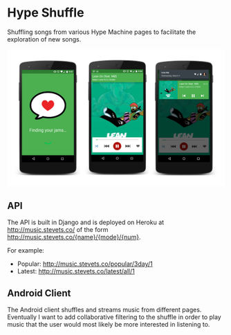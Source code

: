 # Hype Shuffle
Shuffling songs from various Hype Machine pages to facilitate the exploration of
new songs.

![Alt text](/screenshots/screenshots.png?raw=true)

## API
The API is built in Django and is deployed on Heroku at http://music.stevets.co/
of the form http://music.stevets.co/{name}/{mode}/{num}.

For example:
- Popular: http://music.stevets.co/popular/3day/1
- Latest: http://music.stevets.co/latest/all/1

## Android Client
The Android client shuffles and streams music from different pages. Eventually
I want to add collaborative filtering to the shuffle in order to play music that
the user would most likely be more interested in listening to.
